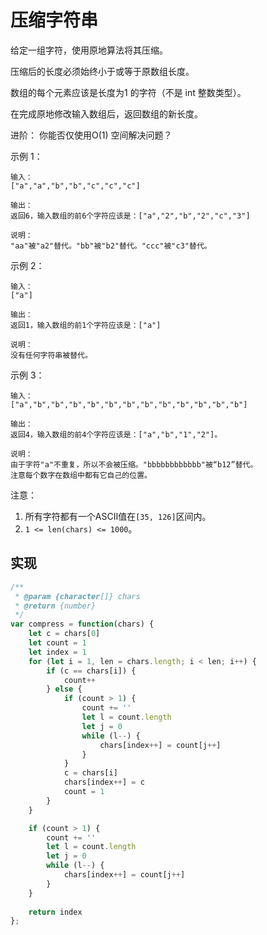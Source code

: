 # 压缩字符串
给定一组字符，使用原地算法将其压缩。

压缩后的长度必须始终小于或等于原数组长度。

数组的每个元素应该是长度为1 的字符（不是 int 整数类型）。

在完成原地修改输入数组后，返回数组的新长度。

 

进阶：
你能否仅使用O(1) 空间解决问题？

 

示例 1：
```
输入：
["a","a","b","b","c","c","c"]

输出：
返回6，输入数组的前6个字符应该是：["a","2","b","2","c","3"]

说明：
"aa"被"a2"替代。"bb"被"b2"替代。"ccc"被"c3"替代。
```
示例 2：
```
输入：
["a"]

输出：
返回1，输入数组的前1个字符应该是：["a"]

说明：
没有任何字符串被替代。
```
示例 3：
```
输入：
["a","b","b","b","b","b","b","b","b","b","b","b","b"]

输出：
返回4，输入数组的前4个字符应该是：["a","b","1","2"]。

说明：
由于字符"a"不重复，所以不会被压缩。"bbbbbbbbbbbb"被“b12”替代。
注意每个数字在数组中都有它自己的位置。
```
注意：

1. 所有字符都有一个ASCII值在`[35, 126]`区间内。
2. `1 <= len(chars) <= 1000`。

## 实现
```js
/**
 * @param {character[]} chars
 * @return {number}
 */
var compress = function(chars) {
    let c = chars[0]
    let count = 1
    let index = 1
    for (let i = 1, len = chars.length; i < len; i++) {
        if (c == chars[i]) {
            count++
        } else {
            if (count > 1) {
                count += ''
                let l = count.length
                let j = 0
                while (l--) {
                    chars[index++] = count[j++]
                }
            }
            c = chars[i]
            chars[index++] = c
            count = 1
        }
    }

    if (count > 1) {
        count += ''
        let l = count.length
        let j = 0
        while (l--) {
            chars[index++] = count[j++]
        }
    }
    
    return index
};
```
